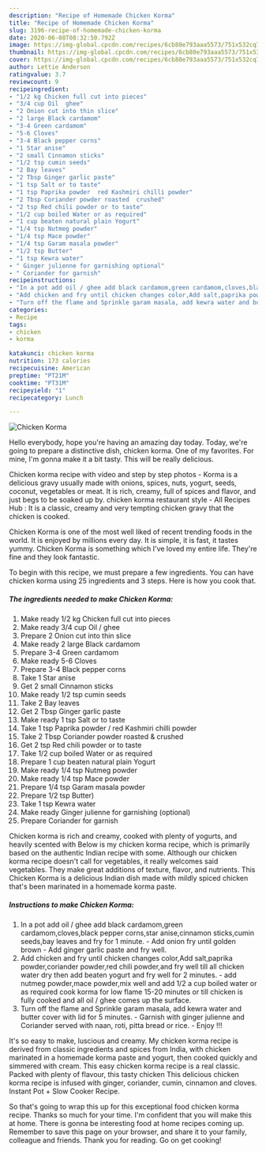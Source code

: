 ```yaml
---
description: "Recipe of Homemade Chicken Korma"
title: "Recipe of Homemade Chicken Korma"
slug: 3196-recipe-of-homemade-chicken-korma
date: 2020-06-08T08:32:50.792Z
image: https://img-global.cpcdn.com/recipes/6cb80e793aaa5573/751x532cq70/chicken-korma-recipe-main-photo.jpg
thumbnail: https://img-global.cpcdn.com/recipes/6cb80e793aaa5573/751x532cq70/chicken-korma-recipe-main-photo.jpg
cover: https://img-global.cpcdn.com/recipes/6cb80e793aaa5573/751x532cq70/chicken-korma-recipe-main-photo.jpg
author: Lettie Anderson
ratingvalue: 3.7
reviewcount: 9
recipeingredient:
- "1/2 kg Chicken full cut into pieces"
- "3/4 cup Oil  ghee"
- "2 Onion cut into thin slice"
- "2 large Black cardamom"
- "3-4 Green cardamom"
- "5-6 Cloves"
- "3-4 Black pepper corns"
- "1 Star anise"
- "2 small Cinnamon sticks"
- "1/2 tsp cumin seeds"
- "2 Bay leaves"
- "2 Tbsp Ginger garlic paste"
- "1 tsp Salt or to taste"
- "1 tsp Paprika powder  red Kashmiri chilli powder"
- "2 Tbsp Coriander powder roasted  crushed"
- "2 tsp Red chili powder or to taste"
- "1/2 cup boiled Water or as required"
- "1 cup beaten natural plain Yogurt"
- "1/4 tsp Nutmeg powder"
- "1/4 tsp Mace powder"
- "1/4 tsp Garam masala powder"
- "1/2 tsp Butter"
- "1 tsp Kewra water"
- " Ginger julienne for garnishing optional"
- " Coriander for garnish"
recipeinstructions:
- "In a pot add oil / ghee add black cardamom,green cardamom,cloves,black pepper corns,star anise,cinnamon sticks,cumin seeds,bay leaves and fry for 1 minute.  Add onion fry until golden brown  Add ginger garlic paste and fry well."
- "Add chicken and fry until chicken changes color,Add salt,paprika powder,coriander powder,red chili powder,and fry well till all chicken water dry then add beaten yogurt and fry well for 2 minutes. add nutmeg powder,mace powder,mix well and add 1/2 a cup boiled water or as required cook korma for low flame 15-20 minutes or till chicken is fully cooked and all oil / ghee comes up the surface."
- "Turn off the flame and Sprinkle garam masala, add kewra water and butter cover with lid for 5 minutes.  Garnish with ginger julienne and Coriander served with naan, roti, pitta bread or rice.  Enjoy !!!"
categories:
- Recipe
tags:
- chicken
- korma

katakunci: chicken korma 
nutrition: 173 calories
recipecuisine: American
preptime: "PT21M"
cooktime: "PT31M"
recipeyield: "1"
recipecategory: Lunch

---
```



![Chicken Korma](https://img-global.cpcdn.com/recipes/6cb80e793aaa5573/751x532cq70/chicken-korma-recipe-main-photo.jpg)

Hello everybody, hope you're having an amazing day today. Today, we're going to prepare a distinctive dish, chicken korma. One of my favorites. For mine, I'm gonna make it a bit tasty. This will be really delicious.

Chicken korma recipe with video and step by step photos - Korma is a delicious gravy usually made with onions, spices, nuts, yogurt, seeds, coconut, vegetables or meat. It is rich, creamy, full of spices and flavor, and just begs to be soaked up by. chicken korma restaurant style - All Recipes Hub : It is a classic, creamy and very tempting chicken gravy that the chicken is cooked.

Chicken Korma is one of the most well liked of recent trending foods in the world. It is enjoyed by millions every day. It is simple, it is fast, it tastes yummy. Chicken Korma is something which I've loved my entire life. They're fine and they look fantastic.


To begin with this recipe, we must prepare a few ingredients. You can have chicken korma using 25 ingredients and 3 steps. Here is how you cook that.

<!--inarticleads1-->

##### The ingredients needed to make Chicken Korma:

1. Make ready 1/2 kg Chicken full cut into pieces
1. Make ready 3/4 cup Oil / ghee
1. Prepare 2 Onion cut into thin slice
1. Make ready 2 large Black cardamom
1. Prepare 3-4 Green cardamom
1. Make ready 5-6 Cloves
1. Prepare 3-4 Black pepper corns
1. Take 1 Star anise
1. Get 2 small Cinnamon sticks
1. Make ready 1/2 tsp cumin seeds
1. Take 2 Bay leaves
1. Get 2 Tbsp Ginger garlic paste
1. Make ready 1 tsp Salt or to taste
1. Take 1 tsp Paprika powder / red Kashmiri chilli powder
1. Take 2 Tbsp Coriander powder roasted &amp; crushed
1. Get 2 tsp Red chili powder or to taste
1. Take 1/2 cup boiled Water or as required
1. Prepare 1 cup beaten natural plain Yogurt
1. Make ready 1/4 tsp Nutmeg powder
1. Make ready 1/4 tsp Mace powder
1. Prepare 1/4 tsp Garam masala powder
1. Prepare 1/2 tsp Butter)
1. Take 1 tsp Kewra water
1. Make ready  Ginger julienne for garnishing (optional)
1. Prepare  Coriander for garnish


Chicken korma is rich and creamy, cooked with plenty of yogurts, and heavily scented with Below is my chicken korma recipe, which is primarily based on the authentic Indian recipe with some. Although our chicken korma recipe doesn&#39;t call for vegetables, it really welcomes said vegetables. They make great additions of texture, flavor, and nutrients. This Chicken Korma is a delicious Indian dish made with mildly spiced chicken that&#39;s been marinated in a homemade korma paste. 

<!--inarticleads2-->

##### Instructions to make Chicken Korma:

1. In a pot add oil / ghee add black cardamom,green cardamom,cloves,black pepper corns,star anise,cinnamon sticks,cumin seeds,bay leaves and fry for 1 minute.  - Add onion fry until golden brown  - Add ginger garlic paste and fry well.
1. Add chicken and fry until chicken changes color,Add salt,paprika powder,coriander powder,red chili powder,and fry well till all chicken water dry then add beaten yogurt and fry well for 2 minutes. - add nutmeg powder,mace powder,mix well and add 1/2 a cup boiled water or as required cook korma for low flame 15-20 minutes or till chicken is fully cooked and all oil / ghee comes up the surface.
1. Turn off the flame and Sprinkle garam masala, add kewra water and butter cover with lid for 5 minutes.  - Garnish with ginger julienne and Coriander served with naan, roti, pitta bread or rice.  - Enjoy !!!


It&#39;s so easy to make, luscious and creamy. My chicken korma recipe is derived from classic ingredients and spices from India, with chicken marinated in a homemade korma paste and yogurt, then cooked quickly and simmered with cream. This easy chicken korma recipe is a real classic. Packed with plenty of flavour, this tasty chicken This delicious chicken korma recipe is infused with ginger, coriander, cumin, cinnamon and cloves. Instant Pot + Slow Cooker Recipe. 

So that's going to wrap this up for this exceptional food chicken korma recipe. Thanks so much for your time. I'm confident that you will make this at home. There is gonna be interesting food at home recipes coming up. Remember to save this page on your browser, and share it to your family, colleague and friends. Thank you for reading. Go on get cooking!
